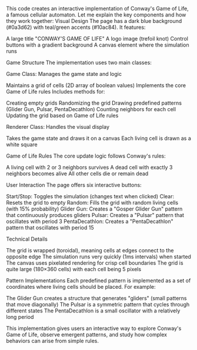 This code creates an interactive implementation of Conway's Game of Life, a famous cellular automaton. Let me explain the key components and how they work together:
Visual Design
The page has a dark blue background (#0a3d62) with teal/green accents (#10ac84). It features:

A large title "CONWAY'S GAME OF LIFE"
A logo image (trefoil knot)
Control buttons with a gradient background
A canvas element where the simulation runs

Game Structure
The implementation uses two main classes:

Game Class: Manages the game state and logic

Maintains a grid of cells (2D array of boolean values)
Implements the core Game of Life rules
Includes methods for:

Creating empty grids
Randomizing the grid
Drawing predefined patterns (Glider Gun, Pulsar, PentaDecathlon)
Counting neighbors for each cell
Updating the grid based on Game of Life rules




Renderer Class: Handles the visual display

Takes the game state and draws it on a canvas
Each living cell is drawn as a white square



Game of Life Rules
The core update logic follows Conway's rules:

A living cell with 2 or 3 neighbors survives
A dead cell with exactly 3 neighbors becomes alive
All other cells die or remain dead

User Interaction
The page offers six interactive buttons:

Start/Stop: Toggles the simulation (changes text when clicked)
Clear: Resets the grid to empty
Random: Fills the grid with random living cells (with 15% probability)
Glider Gun: Creates a "Gosper Glider Gun" pattern that continuously produces gliders
Pulsar: Creates a "Pulsar" pattern that oscillates with period 3
PentaDecathlon: Creates a "PentaDecathlon" pattern that oscillates with period 15

Technical Details

The grid is wrapped (toroidal), meaning cells at edges connect to the opposite edge
The simulation runs very quickly (1ms intervals) when started
The canvas uses pixelated rendering for crisp cell boundaries
The grid is quite large (180×360 cells) with each cell being 5 pixels

Pattern Implementations
Each predefined pattern is implemented as a set of coordinates where living cells should be placed. For example:

The Glider Gun creates a structure that generates "gliders" (small patterns that move diagonally)
The Pulsar is a symmetric pattern that cycles through different states
The PentaDecathlon is a small oscillator with a relatively long period

This implementation gives users an interactive way to explore Conway's Game of Life, observe emergent patterns, and study how complex behaviors can arise from simple rules.



